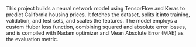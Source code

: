 This project builds a neural network model using TensorFlow and Keras to predict California housing prices. It fetches the dataset, splits it into training, validation, and test sets, and scales the features. The model employs a custom Huber loss function, combining squared and absolute error losses, and is compiled with Nadam optimizer and Mean Absolute Error (MAE) as the evaluation metric.
